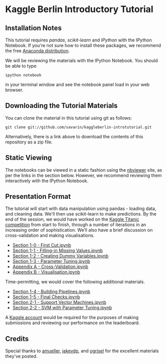 # Kaggle Berlin Introductory Tutorial

## Installation Notes
This tutorial requires *pandas*, *scikit-learn* and *IPython* with the IPython Notebook. If
you're not sure how to install these packages, we recommend the free [Anaconda 
distribution](http://continuum.io/downloads).

We will be reviewing the materials with the IPython Notebook. You should be able to type
	
	ipython notebook
	
in your terminal window and see the notebook panel load in your web browser.


## Downloading the Tutorial Materials

You can clone the material in this tutorial using git as follows:

	git clone git://github.com/savarin/kaggleberlin-introtutorial.git

Alternatively, there is a link above to download the contents of this repository as a zip
file.


## Static Viewing

The notebooks can be viewed in a static fashion using the [nbviewer](http://nbviewer.ipython.org)
site, as per the links in the section below. However, we recommend reviewing them
interactively with the IPython Notebook.


## Presentation Format

The tutorial will start with data manipulation using pandas - loading data, and cleaning data. 
We'll then use scikit-learn to make predictions. By the end of the session, we would have
worked on the [Kaggle Titanic competition](https://www.kaggle.com/c/titanic-gettingStarted)
from start to finish, through a number of iterations in an increasing order of sophistication.
We’ll also have a brief discussion on cross-validation and making visualisations.
- [Section 1-0 - First Cut.ipynb](http://nbviewer.ipython.org/github/savarin/kaggleberlin-introtutorial/blob/master/notebooks/Section%201-0%20-%20First%20Cut.ipynb)
- [Section 1-1 - Filling-in Missing Values.ipynb](http://nbviewer.ipython.org/github/savarin/kaggleberlin-introtutorial/blob/master/notebooks/Section%201-1%20-%20Filling-in%20Missing%20Values.ipynb)
- [Section 1-2 - Creating Dummy Variables.ipynb](http://nbviewer.ipython.org/github/savarin/kaggleberlin-introtutorial/blob/master/notebooks/Section%201-2%20-%20Creating%20Dummy%20Variables.ipynb)
- [Section 1-3 - Parameter Tuning.ipynb](http://nbviewer.ipython.org/github/savarin/kaggleberlin-introtutorial/blob/master/notebooks/Section%201-3%20-%20Parameter%20Tuning.ipynb)
- [Appendix A - Cross-Validation.ipynb](http://nbviewer.ipython.org/github/savarin/kaggleberlin-introtutorial/blob/master/notebooks/Appendix%20A%20-%20Cross-Validation.ipynb)
- [Appendix B - Visualisation.ipynb](http://nbviewer.ipython.org/github/savarin/kaggleberlin-introtutorial/blob/master/notebooks/Appendix%20B%20-%20Visualisation.ipynb)

Time-permitting, we would cover the following additional materials.
- [Section 1-4 - Building Pipelines.ipynb](http://nbviewer.ipython.org/github/savarin/kaggleberlin-introtutorial/blob/master/notebooks/Section%201-4%20-%20Building%20Pipelines.ipynb)
- [Section 1-5 - Final Checks.ipynb](http://nbviewer.ipython.org/github/savarin/kaggleberlin-introtutorial/blob/master/notebooks/Section%201-5%20-%20Final%20Checks.ipynb)
- [Section 2-1 - Support Vector Machines.ipynb](http://nbviewer.ipython.org/github/savarin/kaggleberlin-introtutorial/blob/master/notebooks/Section%202-1%20-%20Support%20Vector%20Machines.ipynb)
- [Section 2-2 - SVM with Parameter Tuning.ipynb](http://nbviewer.ipython.org/github/savarin/kaggleberlin-introtutorial/blob/master/notebooks/Section%202-2%20-%20SVM%20with%20Parameter%20Tuning.ipynb)

A [Kaggle account](https://www.kaggle.com/account/register) would be required for the
purposes of making submissions and reviewing our performance on the leaderboard.


## Credits

Special thanks to [amueller](https://github.com/amueller), [jakevdp](https://github.com/jakevdp), 
and [ogrisel](https://github.com/ogrisel) for the excellent materials they've posted.
